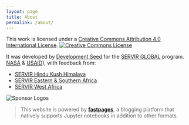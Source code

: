 ```yaml
---
layout: page
title: About
permalink: /about/
---
```


This work is licensed under a <a rel="license" href="http://creativecommons.org/licenses/by/4.0/">Creative Commons Attribution 4.0 International License</a>.
<a rel="license" href="http://creativecommons.org/licenses/by/4.0/"><img alt="Creative Commons License" style="border-width:0" src="https://i.creativecommons.org/l/by/4.0/88x31.png" /></a>

It was developed by [Development Seed](https://developmentseed.org) for the [SERVIR GLOBAL](https://www.servirglobal.net/) program. [NASA](https://www.nasa.gov/mission_pages/servir/index.html) & [USAID](https://www.usaid.gov/)), with feedback from:
* [SERVIR Hindu Kush Himalaya](http://servir.icimod.org/)
* [SERVIR Eastern & Southern Africa](http://servir.rcmrd.org/)
* [SERVIR West Africa](http://servir.cilss.int/en/)

![Sponsor Logos]({{site.baseurl}}/images/servir.png "Sponsor Logos")


> This website is powered by **[fastpages](https://github.com/fastai/fastpages)**, a blogging platform that natively supports Jupyter notebooks in addition to other formats.
